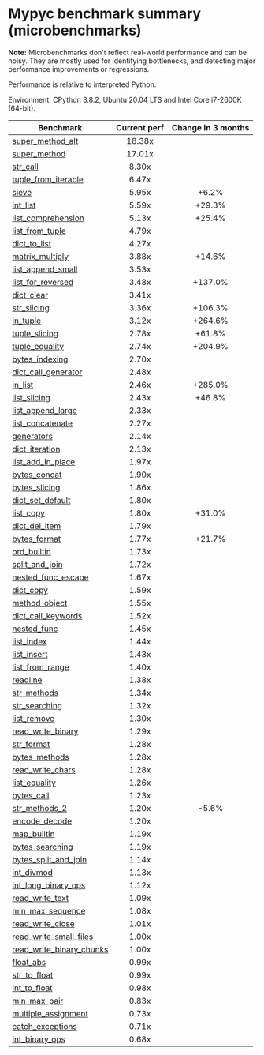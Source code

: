 # Mypyc benchmark summary (microbenchmarks)

**Note:** Microbenchmarks don't reflect real-world performance and can be noisy.
           They are mostly used for identifying bottlenecks, and detecting major performance
           improvements or regressions.

Performance is relative to interpreted Python.

Environment: CPython 3.8.2, Ubuntu 20.04 LTS and Intel Core i7-2600K (64-bit).

| Benchmark | Current perf | Change in 3 months |
| --- | :---: | :---: |
| [super_method_alt](benchmarks/super_method_alt.md) | 18.38x |  |
| [super_method](benchmarks/super_method.md) | 17.01x |  |
| [str_call](benchmarks/str_call.md) | 8.30x |  |
| [tuple_from_iterable](benchmarks/tuple_from_iterable.md) | 6.47x |  |
| [sieve](benchmarks/sieve.md) | 5.95x | +6.2% |
| [int_list](benchmarks/int_list.md) | 5.59x | +29.3% |
| [list_comprehension](benchmarks/list_comprehension.md) | 5.13x | +25.4% |
| [list_from_tuple](benchmarks/list_from_tuple.md) | 4.79x |  |
| [dict_to_list](benchmarks/dict_to_list.md) | 4.27x |  |
| [matrix_multiply](benchmarks/matrix_multiply.md) | 3.88x | +14.6% |
| [list_append_small](benchmarks/list_append_small.md) | 3.53x |  |
| [list_for_reversed](benchmarks/list_for_reversed.md) | 3.48x | +137.0% |
| [dict_clear](benchmarks/dict_clear.md) | 3.41x |  |
| [str_slicing](benchmarks/str_slicing.md) | 3.36x | +106.3% |
| [in_tuple](benchmarks/in_tuple.md) | 3.12x | +264.6% |
| [tuple_slicing](benchmarks/tuple_slicing.md) | 2.78x | +61.8% |
| [tuple_equality](benchmarks/tuple_equality.md) | 2.74x | +204.9% |
| [bytes_indexing](benchmarks/bytes_indexing.md) | 2.70x |  |
| [dict_call_generator](benchmarks/dict_call_generator.md) | 2.48x |  |
| [in_list](benchmarks/in_list.md) | 2.46x | +285.0% |
| [list_slicing](benchmarks/list_slicing.md) | 2.43x | +46.8% |
| [list_append_large](benchmarks/list_append_large.md) | 2.33x |  |
| [list_concatenate](benchmarks/list_concatenate.md) | 2.27x |  |
| [generators](benchmarks/generators.md) | 2.14x |  |
| [dict_iteration](benchmarks/dict_iteration.md) | 2.13x |  |
| [list_add_in_place](benchmarks/list_add_in_place.md) | 1.97x |  |
| [bytes_concat](benchmarks/bytes_concat.md) | 1.90x |  |
| [bytes_slicing](benchmarks/bytes_slicing.md) | 1.86x |  |
| [dict_set_default](benchmarks/dict_set_default.md) | 1.80x |  |
| [list_copy](benchmarks/list_copy.md) | 1.80x | +31.0% |
| [dict_del_item](benchmarks/dict_del_item.md) | 1.79x |  |
| [bytes_format](benchmarks/bytes_format.md) | 1.77x | +21.7% |
| [ord_builtin](benchmarks/ord_builtin.md) | 1.73x |  |
| [split_and_join](benchmarks/split_and_join.md) | 1.72x |  |
| [nested_func_escape](benchmarks/nested_func_escape.md) | 1.67x |  |
| [dict_copy](benchmarks/dict_copy.md) | 1.59x |  |
| [method_object](benchmarks/method_object.md) | 1.55x |  |
| [dict_call_keywords](benchmarks/dict_call_keywords.md) | 1.52x |  |
| [nested_func](benchmarks/nested_func.md) | 1.45x |  |
| [list_index](benchmarks/list_index.md) | 1.44x |  |
| [list_insert](benchmarks/list_insert.md) | 1.43x |  |
| [list_from_range](benchmarks/list_from_range.md) | 1.40x |  |
| [readline](benchmarks/readline.md) | 1.38x |  |
| [str_methods](benchmarks/str_methods.md) | 1.34x |  |
| [str_searching](benchmarks/str_searching.md) | 1.32x |  |
| [list_remove](benchmarks/list_remove.md) | 1.30x |  |
| [read_write_binary](benchmarks/read_write_binary.md) | 1.29x |  |
| [str_format](benchmarks/str_format.md) | 1.28x |  |
| [bytes_methods](benchmarks/bytes_methods.md) | 1.28x |  |
| [read_write_chars](benchmarks/read_write_chars.md) | 1.28x |  |
| [list_equality](benchmarks/list_equality.md) | 1.26x |  |
| [bytes_call](benchmarks/bytes_call.md) | 1.23x |  |
| [str_methods_2](benchmarks/str_methods_2.md) | 1.20x | -5.6% |
| [encode_decode](benchmarks/encode_decode.md) | 1.20x |  |
| [map_builtin](benchmarks/map_builtin.md) | 1.19x |  |
| [bytes_searching](benchmarks/bytes_searching.md) | 1.19x |  |
| [bytes_split_and_join](benchmarks/bytes_split_and_join.md) | 1.14x |  |
| [int_divmod](benchmarks/int_divmod.md) | 1.13x |  |
| [int_long_binary_ops](benchmarks/int_long_binary_ops.md) | 1.12x |  |
| [read_write_text](benchmarks/read_write_text.md) | 1.09x |  |
| [min_max_sequence](benchmarks/min_max_sequence.md) | 1.08x |  |
| [read_write_close](benchmarks/read_write_close.md) | 1.01x |  |
| [read_write_small_files](benchmarks/read_write_small_files.md) | 1.00x |  |
| [read_write_binary_chunks](benchmarks/read_write_binary_chunks.md) | 1.00x |  |
| [float_abs](benchmarks/float_abs.md) | 0.99x |  |
| [str_to_float](benchmarks/str_to_float.md) | 0.99x |  |
| [int_to_float](benchmarks/int_to_float.md) | 0.98x |  |
| [min_max_pair](benchmarks/min_max_pair.md) | 0.83x |  |
| [multiple_assignment](benchmarks/multiple_assignment.md) | 0.73x |  |
| [catch_exceptions](benchmarks/catch_exceptions.md) | 0.71x |  |
| [int_binary_ops](benchmarks/int_binary_ops.md) | 0.68x |  |

